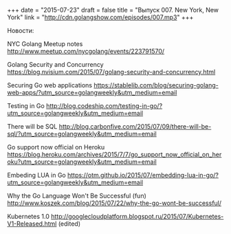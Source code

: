 +++
date = "2015-07-23"
draft = false
title = "Выпуск 007. New York, New York"
link = "http://cdn.golangshow.com/episodes/007.mp3"
+++

Новости:

NYC Golang Meetup notes
http://www.meetup.com/nycgolang/events/223791570/

Golang Security and Concurrency
https://blog.nvisium.com/2015/07/golang-security-and-concurrency.html

Securing Go web applications
https://stablelib.com/blog/securing-golang-web-apps/?utm_source=golangweekly&utm_medium=email

Testing in Go
http://blog.codeship.com/testing-in-go/?utm_source=golangweekly&utm_medium=email

There will be SQL
http://blog.carbonfive.com/2015/07/09/there-will-be-sql/?utm_source=golangweekly&utm_medium=email

Go support now official on Heroku
https://blog.heroku.com/archives/2015/7/7/go_support_now_official_on_heroku?utm_source=golangweekly&utm_medium=email

Embeding LUA in Go
https://otm.github.io/2015/07/embedding-lua-in-go/?utm_source=golangweekly&utm_medium=email

Why the Go Language Won't Be Successful (fun)
http://www.koszek.com/blog/2015/07/22/why-the-go-wont-be-successful/

Kubernetes 1.0
http://googlecloudplatform.blogspot.ru/2015/07/Kubernetes-V1-Released.html (edited)